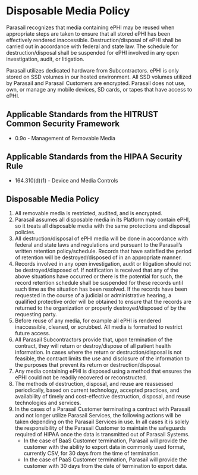 # Disposable Media Policy

Parasail recognizes that media containing ePHI may be reused when appropriate steps are taken to ensure that all stored ePHI has been effectively rendered inaccessible. Destruction/disposal of ePHI shall be carried out in accordance with federal and state law. The schedule for destruction/disposal shall be suspended for ePHI involved in any open investigation, audit, or litigation.

Parasail utilizes dedicated hardware from Subcontractors. ePHI is only stored on SSD volumes in our hosted environment. All SSD volumes utilized by Parasail and Parasail Customers are encrypted. Parasail does not use, own, or manage any mobile devices, SD cards, or tapes that have access to ePHI.

## Applicable Standards from the HITRUST Common Security Framework

* 0.9o - Management of Removable Media

## Applicable Standards from the HIPAA Security Rule

* 164.310(d)(1) - Device and Media Controls

## Disposable Media Policy

1. All removable media is restricted, audited, and is encrypted.
2. Parasail assumes all disposable media in its Platform may contain ePHI, so it treats all disposable media with the same protections and disposal policies.
3. All destruction/disposal of ePHI media will be done in accordance with federal and state laws and regulations and pursuant to the Parasail’s written retention policy/schedule. Records that have satisfied the period of retention will be destroyed/disposed of in an appropriate manner.
4. Records involved in any open investigation, audit or litigation should not be destroyed/disposed of. If notification is received that any of the above situations have occurred or there is the potential for such, the record retention schedule shall be suspended for these records until such time as the situation has been resolved. If the records have been requested in the course of a judicial or administrative hearing, a qualified protective order will be obtained to ensure that the records are returned to the organization or properly destroyed/disposed of by the requesting party. 
5. Before reuse of any media, for example all ePHI is rendered inaccessible, cleaned, or scrubbed. All media is formatted to restrict future access.
6. All Parasail Subcontractors provide that, upon termination of the contract, they will return or destroy/dispose of all patient health information. In cases where the return or destruction/disposal is not feasible, the contract limits the use and disclosure of the information to the purposes that prevent its return or destruction/disposal.
7. Any media containing ePHI is disposed using a method that ensures the ePHI could not be readily recovered or reconstructed.
8. The methods of destruction, disposal, and reuse are reassessed periodically, based on current technology, accepted practices, and availability of timely and cost-effective destruction, disposal, and reuse technologies and services.
9. In the cases of a Parasail Customer terminating a contract with Parasail and not longer utilize Parasail Services, the following actions will be taken depending on the Parasail Services in use. In all cases it is solely the responsibility of the Parasail Customer to maintain the safeguards required of HIPAA once the data is transmitted out of Parasail Systems.
	* In the case of BaaS Customer termination, Parasail will provide the customer with the ability to export data in commonly used format, currently CSV, for 30 days from the time of termination.
	* In the case of PaaS Customer termination, Parasail will provide the customer with 30 days from the date of termination to export data.